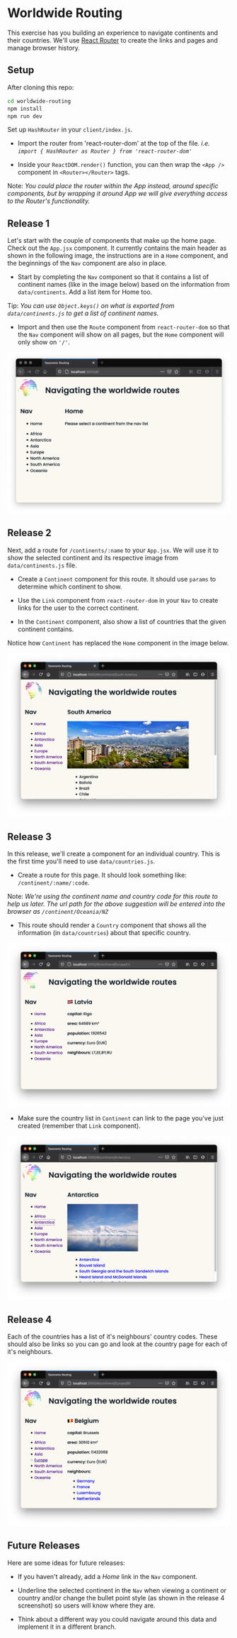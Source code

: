 # Worldwide Routing

This exercise has you building an experience to navigate continents and their countries. We'll use [React Router](https://github.com/ReactTraining/react-router) to create the links and pages and manage browser history.


## Setup

After cloning this repo:

```sh
cd worldwide-routing
npm install
npm run dev
```

Set up `HashRouter` in your `client/index.js`. 

* Import the router from 'react-router-dom' at the top of the file. _i.e. ` import { HashRouter as Router } from 'react-router-dom'`_

* Inside your `ReactDOM.render()` function, you can then wrap the `<App />` component in `<Router></Router>` tags. 

Note: _You could place the router within the App instead, around specific components, but by wrapping it around App we will give everything access to the Router's functionality._


## Release 1

Let's start with the couple of components that make up the home page. Check out the `App.jsx` component. It currently contains the main header as shown in the following image, the instructions are in a `Home` component, and the beginnings of the `Nav` component are also in place.

 * Start by completing the `Nav` component so that it contains a list of continent names (like in the image below) based on the information from `data/continents`.  Add a list item for Home too.

 Tip: _You can use `Object.keys()` on what is exported from `data/continents.js` to get a list of continent names._

 * Import and then use the `Route` component from `react-router-dom` so that the `Nav` component will show on all pages, but the `Home` component will only show on `'/'`.

![after release 1](readme-images/release-1.png)


## Release 2

Next, add a route for `/continents/:name` to your `App.jsx`. We will use it to show the selected continent and its respective image from `data/continents.js` file. 

* Create a `Continent` component for this route. It should use `params` to determine which continent to show. 

* Use the `Link` component from `react-router-dom` in your `Nav` to create links for the user to the correct continent.

* In the `Continent` component, also show a list of countries that the given continent contains.

Notice how `Continent` has replaced the `Home` component in the image below.

![after release 2](readme-images/release-2.png)


## Release 3

In this release, we'll create a component for an individual country. This is the first time you'll need to use `data/countries.js`.

* Create a route for this page. It should look something like: `/continent/:name/:code`. 

Note: _We're using the continent name and country code for this route to help us later. The url path for the above suggestion will be entered into the browser as `/continent/Oceania/NZ`_

* This route should render a `Country` component that shows all the information (in `data/countries`) about that specific country. 

![country after release 3](readme-images/release-3-a.png)

* Make sure the country list in `Continent` can link to the page you've just created (remember that `Link` component).

![continent after release 3](readme-images/release-3-b.png)


## Release 4

Each of the countries has a list of it's neighbours' country codes. These should also be links so you can go and look at the country page for each of it's neighbours.

![after release 4](readme-images/release-4.png)


## Future Releases

Here are some ideas for future releases:

* If you haven't already, add a _Home_ link in the `Nav` component.

* Underline the selected continent in the `Nav` when viewing a continent or country and/or change the bullet point style (as shown in the release 4 screenshot) so users will know where they are.

* Think about a different way you could navigate around this data and implement it in a different branch.
